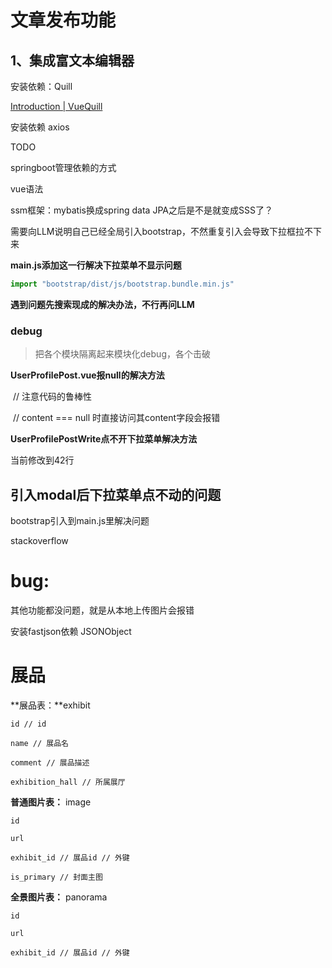 # 文章发布功能

## 1、集成富文本编辑器

安装依赖：Quill

[Introduction | VueQuill](https://vueup.github.io/vue-quill/guide/)

安装依赖 axios



TODO

springboot管理依赖的方式

vue语法

ssm框架：mybatis换成spring data JPA之后是不是就变成SSS了？



需要向LLM说明自己已经全局引入bootstrap，不然重复引入会导致下拉框拉不下来

**main.js添加这一行解决下拉菜单不显示问题**

```javascript
import "bootstrap/dist/js/bootstrap.bundle.min.js"
```

**遇到问题先搜索现成的解决办法，不行再问LLM**



### debug

> 把各个模块隔离起来模块化debug，各个击破

**UserProfilePost.vue报null的解决方法**

​      // 注意代码的鲁棒性

​      // content === null 时直接访问其content字段会报错

**UserProfilePostWrite点不开下拉菜单解决方法**

当前修改到42行



## 引入modal后下拉菜单点不动的问题

bootstrap引入到main.js里解决问题

stackoverflow



# **bug:**

其他功能都没问题，就是从本地上传图片会报错

安装fastjson依赖 JSONObject





# 展品

**展品表：**exhibit

```
id // id

name // 展品名

comment // 展品描述

exhibition_hall // 所属展厅
```





**普通图片表：** image

```
id

url

exhibit_id // 展品id // 外键

is_primary // 封面主图
```





**全景图片表：** panorama

```
id

url

exhibit_id // 展品id // 外键
```

